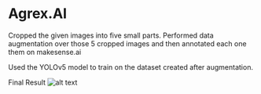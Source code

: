 # Agrex.AI

Cropped the given images into five small parts.
Performed data augmentation over those 5 cropped images and then annotated each one them on makesense.ai

Used the YOLOv5 model to train on the dataset created after augmentation.

Final Result
![alt text](http://https://drive.google.com/file/d/1LYPiAFWuY_tyYUuU1VaVuqwl8qevdnFq/view?usp=sharing)
